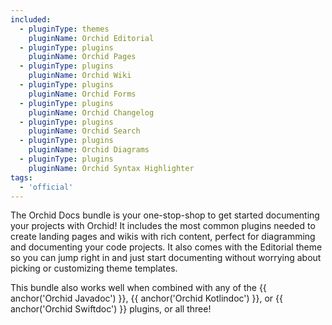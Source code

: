 ```yaml
---
included:
  - pluginType: themes
    pluginName: Orchid Editorial
  - pluginType: plugins
    pluginName: Orchid Pages
  - pluginType: plugins
    pluginName: Orchid Wiki
  - pluginType: plugins
    pluginName: Orchid Forms
  - pluginType: plugins
    pluginName: Orchid Changelog
  - pluginType: plugins
    pluginName: Orchid Search
  - pluginType: plugins
    pluginName: Orchid Diagrams
  - pluginType: plugins
    pluginName: Orchid Syntax Highlighter
tags:
  - 'official'
---
```


The Orchid Docs bundle is your one-stop-shop to get started documenting your projects with Orchid! It includes the most
common plugins needed to create landing pages and wikis with rich content, perfect for diagramming and documenting your
code projects. It also comes with the Editorial theme so you can jump right in and just start documenting without 
worrying about picking or customizing theme templates. 

This bundle also works well when combined with any of the {{ anchor('Orchid Javadoc') }}, 
{{ anchor('Orchid Kotlindoc') }}, or {{ anchor('Orchid Swiftdoc') }} plugins, or all three!